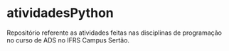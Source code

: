 # atividadesPython
Repositório referente as atividades feitas nas disciplinas de programação no curso de ADS no IFRS Campus Sertão.
